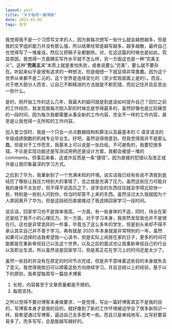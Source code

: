 ```yaml
---
layout: post
title: "关于每周一篇博客"
date: 2021-01-02
tags: 杂文
---
```


我觉得我不是一个习惯写文字的人，因为我每次想写一些什么就会越想越多，但是我的文字组织能力并没有那么强，所以结果经常是越写越多，越多越散，最终自己也觉得写了一堆废话，然后又把稿子全都删除。对，在这这篇的时候也是如此。究其原因，我觉得一方面确实写作水平就不怎么样，另一方面这也是一种“完美主义”。这种”**完美主义**”本质上就是害怕失败，或者说要么“完美”，要么就不要存在。听起来似乎是很有追求的一种想法，但是细想一下就显得非常愚蠢。因为这个世界从来都不是二元的，这个世界是连续变化的（至少宏观层面上是的）。而且，对于绝大部分人而言，让自己不断精进的方法就是不断犯错，而后记住并且反思出一些什么。

是的，刚开始工作的这么几年，我最大的疑问就是到底该如何提升自己？回忆之前的工作经历，我发现我每次刚入职的时候总是学得最多的，虽然好像也是比较痛苦的一段时间，因为每次我都需要从事全新的工作内容，完全不一样的工作内容，甚至是让我觉得一无所知的工作内容。

加入爱立信时，我是一个只会一点点数据结构和算法以及最基本的 C 语言语法的年级成绩倒数的机械专业毕业生。好吧，虽然说得很差劲，但我觉得我并不是那么蠢。但是对于工作而言，我基本上可以说是一张白纸。不可避免的，我要犯很多错。不论是实现功能还是写测试用例还是设计方案，我都会被提一堆的 comments。但事后来看，这或许反而是一条“捷径”。因为直接的犯错以及改正或许是让我印象最深的学习方式。

之后到了华为，我重新到了一个充满未知的环境。说实话我已经有些说不清我到底经历了哪些让我压力特别大的事情了，总之就是充满了压力。虽然这些压力可能对我的身体不太友好，但不得不说高压之下，该学会的东西往往就会学得比较快一些，特别是一些别人问到你，你当时却答不上来的东西。虽然没过太久我就因为个人原因离开了华为。但是这段经历直接推动了我选择回家学习一段时间。

说实话，回家学习也不是效率很高。一方面，有一些身体的不适，同时，待业在家还是给了我不小的心理压力。另一方面，对于学习本身，我突然发现我也并不是很在行。这也是非常诡异的一件事，毕竟当了这么多年的学生，但是到头来却不得不承认其实自己并不善于学习。再有就是 2020 年本身就是非常特别的一年，虽然如果可以选择的话我希望我一心读书，但是实际上闲居在家的日子，更多的时间可能都是在重新审视自己以及这个世界。以及之后的面试也让我重新审视自己的行业以及职业生涯。所以虽然说是回家学习，但是真正花在学习上的时间还是太少了。

虽然一些目的并没有在原定的时间节点完成，但是并不意味着这些目的本身就失去了意义。我觉得我依旧可以顺着这些方向继续学习。并且总结以上的经验，基于以下的原则，我希望每周写一篇技术博客

1. 长短，内容甚至于文章质量都是不限的。
2. 每周坚持。

之所以觉得不要对博客本身做要求，一是觉得，写出一篇好博客其实不是我的目的，写博客本身才是我的目的，就好像到了新的工作环境被迫学会了很多新知识一样。我希望通过写博客，逼迫自己去多思考一些。而且只是单纯地写，比写好要容易多了。而多写写，总是能越写越好的。
